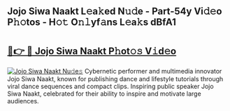## Jojo Siwa Naakt L𝚎a𝚔ed N𝚞𝚍e - Part-54y Vi𝚍𝚎o P𝚑𝚘tos - H𝚘𝚝 O𝚗𝚕yf𝚊ns L𝚎a𝚔s dBfA1

# <h2><a href="http://kf5f9z.oniu.top/?m=Jojo+Siwa+Naakt">🔗👉 🔴 Jojo Siwa Naakt P𝚑ot𝚘𝚜 V𝚒d𝚎o</a></h2>

[![Jojo Siwa Naakt Nu𝚍e𝚜](https://i.imgur.com/0qMVB7G.gif)](http://kf5f9z.oniu.top/?m=Jojo+Siwa+Naakt)
Cybernetic performer and multimedia innovator Jojo Siwa Naakt, known for publishing dance and lifestyle tutorials through viral dance sequences and compact clips. Inspiring public speaker Jojo Siwa Naakt, celebrated for their ability to inspire and motivate large audiences.  
